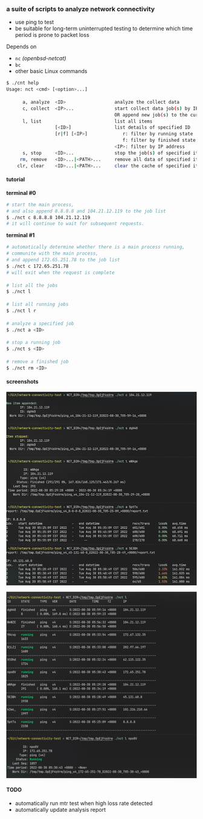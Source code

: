 ### a suite of scripts to analyze network connectivity

* use ping to test
* be suitable for long-term uninterrupted testing to determine which time period is prone to packet loss

Depends on

* `nc` _(openbsd-netcat)_
* `bc`
* other basic Linux commands

```bash
$ ./cnt help
Usage: nct <cmd> [<option>...]

      a, analyze  <ID>                  analyze the collect data
      c, collect  <IP>...               start collect data job(s) by IP
                                        OR append new job(s) to the current process
      l, list                           list all items
                  [<ID>]                list details of specified ID
                  [r|f] [<IP>]             r: filter by running state
                                           f: filter by finished state
                                        <IP>: filter by IP address
      s, stop     <ID>...               stop the job(s) of specified item by ID from current process
     rm, remove   <ID>...|<PATH>...     remove all data of specified item by ID or Work Dir PATH
    clr, clear    <ID>...|<PATH>...     clear the cache of specified item by ID or Work Dir PATH

```

#### tutorial

**terminal #0**

```bash
# start the main process,
# and also append 8.8.8.8 and 104.21.12.119 to the job list
$ ./nct c 8.8.8.8 104.21.12.119
# it will continue to wait for subsequent requests.
```

**terminal #1**

```bash
# automatically determine whether there is a main process running,
# communite with the main process,
# and append 172.65.251.78 to the job list
$ ./nct c 172.65.251.78
# will exit when the request is complete

# list all the jobs
$ ./nct l

# list all running jobs
$ ./nct l r

# analyze a specified job
$ ./nct a <ID>

# stop a running job
$ ./nct s <ID>

# remove a finished job
$ ./nct rm <ID>
```

#### screenshots

![collect-stop-analyze](./.assets/c-s-a.png)

![list](./.assets/l.png)

#### TODO

* automatically run mtr test when high loss rate detected
* automatically update analysis report
